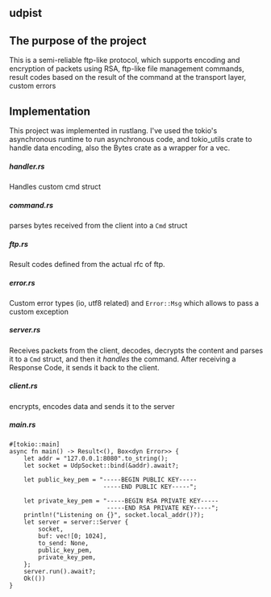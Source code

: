 ## udpist

The purpose of the project
------------

This is a semi-reliable ftp-like protocol, which supports encoding and encryption of packets using RSA, ftp-like file management commands, result codes based on the result of the command at the transport layer, custom errors


Implementation
------------

This project was implemented in rustlang.
I've used the tokio's asynchronous runtime to run asynchronous code, and tokio_utils crate to handle data encoding, also the Bytes crate as a wrapper for a vec<u8>.

##### handler.rs
Handles custom cmd struct

##### command.rs
parses bytes received from the client into a `Cmd` struct

##### ftp.rs
Result codes defined from the actual rfc of ftp.

##### error.rs
Custom error types (io, utf8 related) and `Error::Msg` which allows to pass a custom exception

##### server.rs
Receives packets from the client, decodes, decrypts the content and parses it to a `Cmd` struct, and then it *handles* the command. After receiving a Response Code, it sends it back to the client.

##### client.rs
encrypts, encodes data and sends it to the server

##### main.rs
    #[tokio::main]
    async fn main() -> Result<(), Box<dyn Error>> {
        let addr = "127.0.0.1:8080".to_string();
        let socket = UdpSocket::bind(&addr).await?;
    
        let public_key_pem = "-----BEGIN PUBLIC KEY-----
                              -----END PUBLIC KEY-----";
    
        let private_key_pem = "-----BEGIN RSA PRIVATE KEY-----
                               -----END RSA PRIVATE KEY-----";
        println!("Listening on {}", socket.local_addr()?);
        let server = server::Server {
            socket,
            buf: vec![0; 1024],
            to_send: None,
            public_key_pem,
            private_key_pem,
        };
        server.run().await?;
        Ok(())
    }
